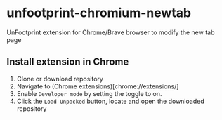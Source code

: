 # unfootprint-chromium-newtab
UnFootprint extension for Chrome/Brave browser to modify the new tab page

## Install extension in Chrome
1. Clone or download repository
2. Navigate to (Chrome extensions)[chrome://extensions/]
3. Enable `Developer mode` by setting the toggle to on.
4. Click the `Load Unpacked` button, locate and open the downloaded repository
